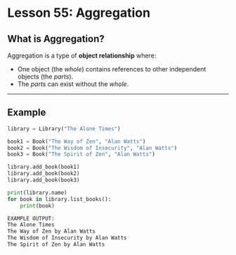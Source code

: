 # Lesson 55: Aggregation

## What is Aggregation?
Aggregation is a type of **object relationship** where:
- One object (the *whole*) contains references to other independent objects (the *parts*).
- The *parts* can exist without the *whole*.

---

## Example
```python
library = Library("The Alone Times")

book1 = Book("The Way of Zen", "Alan Watts")
book2 = Book("The Wisdom of Insecurity", "Alan Watts")
book3 = Book("The Spirit of Zen", "Alan Watts")

library.add_book(book1)
library.add_book(book2)
library.add_book(book3)

print(library.name)
for book in library.list_books():
    print(book)

EXAMPLE OUTPUT:
The Alone Times
The Way of Zen by Alan Watts
The Wisdom of Insecurity by Alan Watts
The Spirit of Zen by Alan Watts
